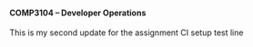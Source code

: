 #### COMP3104 – Developer Operations


This is my second update for the assignment
CI setup test line
